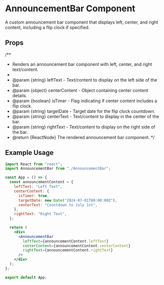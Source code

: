 # AnnouncementBar Component

A custom announcement bar component that displays left, center, and right content, including a flip clock if specified.

## Props

/\*\*

- Renders an announcement bar component with left, center, and right text/content.
-
- @param {string} leftText - Text/content to display on the left side of the bar.
- @param {object} centerContent - Object containing center content details.
- @param {boolean} isTimer - Flag indicating if center content includes a flip clock.
- @param {string} targetDate - Target date for the flip clock countdown.
- @param {string} centerText - Text/content to display in the center of the bar.
- @param {string} rightText - Text/content to display on the right side of the bar.
- @return {ReactNode} The rendered announcement bar component.
  \*/

## Example Usage

```jsx
import React from "react";
import AnnouncementBar from "./AnnouncementBar";

const App = () => {
  const announcementContent = {
    leftText: "Left Text",
    centerContent: {
      isTimer: true,
      targetDate: new Date("2024-07-01T00:00:00Z"),
      centerText: "Countdown to July 1st",
    },
    rightText: "Right Text",
  };

  return (
    <div>
      <AnnouncementBar
        leftText={announcementContent.leftText}
        centerContent={announcementContent.centerContent}
        rightText={announcementContent.rightText}
      />
    </div>
  );
};

export default App;
```
